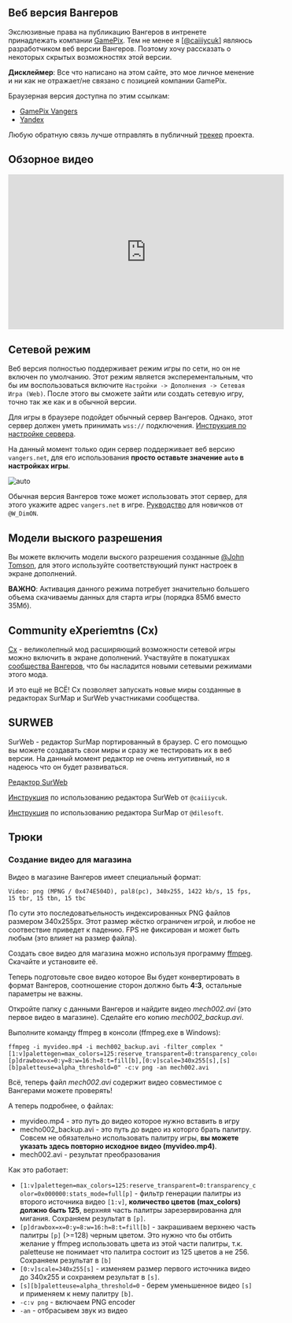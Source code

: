 ## Веб версия Вангеров

Экслюзивные права на публикацию Вангеров в интренете принадлежать компании [GamePix](https://gamepix.com). Тем не менее
я [[@caiiiycuk](mailto:caiiiycuk@gmail.com)] являюсь разработчиком веб версии Вангеров. Поэтому хочу рассказать о некоторых
скрытых возможностях этой версии.

**Дисклеймер**: Все что написано на этом сайте, это мое личное менение и ни как не отражает/не связано с позицией компании GamePix.

Браузерная версия доступна по этим ссылкам:
* [GamePix Vangers](https://gamepix.com/play/vangers)
* [Yandex](https://yandex.ru/games/play/152268)

Любую обратную связь лучше отправлять в публичный [трекер](https://github.com/caiiiycuk/vangers-web/issues) проекта.

## Обзорное видео

<iframe width="560" height="315" src="https://www.youtube.com/embed/8z0AY2N9SLk" title="YouTube video player" frameborder="0" allow="accelerometer; autoplay; clipboard-write; encrypted-media; gyroscope; picture-in-picture" allowfullscreen></iframe>

## Сетевой режим

Веб версия полностью поддерживает режим игры по сети, но он не включен по умолчанию. Этот режим является эксперементальным,
что бы им воспользоваться включите `Настройки -> Дополнения -> Сетевая Игра (Web)`. После этого вы сможете зайти или создать сетевую
игру, точно так же как и в обычной версии.

Для игры в браузере подойдет обычный сервер Вангеров. Однако, этот сервер должен уметь принимать `wss://` подключения.
[Инструкция по настройке сервера](https://github.com/KranX/Vangers/wiki/Starting-up-server-compatible-with-web-&-native-versions).

На данный момент только один сервер поддерживает веб версию `vangers.net`, для его использования **просто оставьте значение `auto` в
настройках игры**.

![auto](assets/net-auto.jpg)

Обычная версия Вангеров тоже может использовать этот сервер, для этого укажите адрес `vangers.net` в игре.
[Рукводство](https://dmitriy-tolkunov.medium.com/multiplayer-vangers-c6cd3b9bee0f) для новичков от `@W_DimON`.

## Модели выского разрешения

Вы можете включить модели выского разрешения созданные [@John Tomson](https://vk.com/jtttfwtd?w=wall-192086280_321), для этого используйте
соответствующий пункт настроек в экране дополнений.

**ВАЖНО**: Активация данного режима потребует значительно большего объема скачиваемы данных для старта игры (порядка 85Мб вместо 35Мб).

## Community eXperiemtns (Cx)

[Cx](https://github.com/Aidoneus/Vangers) - великолепный мод расширяющий возможности сетевой игры можно включить в экране дополнений. Участвуйте в покатушках [сообщества Вангеров](https://t.me/vangers), что бы насладится новыми сетевыми режимами этого мода.

И это ещё не ВСЁ! Cx позволяет запускать новые миры созданные в редакторах SurMap и SurWeb участниками сообщества. 


## SURWEB

SurWeb - редактор SurMap портированный в браузер. С его помощью вы можете создавать свои миры и сразу же тестировать их в веб версии. На данный
момент редактор не очень интуитивный, но я надеюсь что он будет развиваться.

[Редактор SurWeb](https://caiiiycuk.github.io/vangers-web/surweb/index.html)

[Инструкция](https://youtu.be/UPOkIhhQa1Q) по использованию редактора SurWeb от `@caiiiycuk`.

[Инструкция](https://youtu.be/YzZesk81SnQ) по использованию редактора SurMap от `@dilesoft`.

## Трюки

### Создание видео для магазина

Видео в магазине Вангеров имеет специальный формат:

```
Video: png (MPNG / 0x474E504D), pal8(pc), 340x255, 1422 kb/s, 15 fps, 15 tbr, 15 tbn, 15 tbc
```

По сути это последоватьельность индексированных PNG файлов размером 340x255px. Этот размер жёстко ограничен игрой, и любое не соотвествие приведет к падению. FPS не фиксирован и может быть любым (это влияет на размер файла).

Создать свое видео для магазина можно используя программу [ffmpeg](https://www.ffmpeg.org/). Скачайте и установите её.

Теперь подготовьте свое видео которое Вы будет конвертировать в формат Вангеров, соотношение сторон должно быть 
**4:3**, остальные параметры не важны.

Откройте папку с данными Вангеров и найдите видео *mech002.avi* (это первое видео в магазине). Сделайте его копию *mech002_backup.avi*.

Выполните команду ffmpeg в консоли (ffmpeg.exe в Windows):

```
ffmpeg -i myvideo.mp4 -i mech002_backup.avi -filter_complex "[1:v]palettegen=max_colors=125:reserve_transparent=0:transparency_color=0x000000:stats_mode=full[p],[p]drawbox=x=0:y=8:w=16:h=8:t=fill[b],[0:v]scale=340x255[s],[s][b]paletteuse=alpha_threshold=0" -c:v png -an mech002.avi
```

Всё, теперь файл *mech002.avi* содержит видео совместимое с Вангерами можете проверять!

А теперь подробнее, о файлах:
* myvideo.mp4 - это путь до видео которое нужно вставить в игру
* mecho002_backup.avi - это путь до видео из которго брать палитру. Совсем не обязательно использовать палитру игры, **вы можете указать здесь повторно исходное видео (myvideo.mp4)**.
* mech002.avi - результат преобразования

Как это работает:
* `[1:v]palettegen=max_colors=125:reserve_transparent=0:transparency_color=0x000000:stats_mode=full[p]` - фильтр генерации палитры из второго источника видео `[1:v]`, **количество цветов (max_colors) должно быть 125**, верхняя часть палитры зарезервированна для мигания. Сохраняем результат в `[p]`.
* `[p]drawbox=x=0:y=8:w=16:h=8:t=fill[b]` - закрашиваем верхнею часть палитры `[p]` (>=128) черным цветом. Это нужно что бы отбить желание у ffmpeg использовать цвета из этой части палитры, т.к. paletteuse не понимает что палитра состоит из 125 цветов а не 256. Сохраняем результат в `[b]`
* `[0:v]scale=340x255[s]` - изменяем размер первого источника видео до 340x255 и сохраняем результат в `[s]`.
* `[s][b]paletteuse=alpha_threshold=0` - берем уменьшенное видео `[s]` и применяем к нему палитру `[b]`.
* `-c:v png` - включаем PNG encoder
* `-an` - отбрасывем звук из видео
